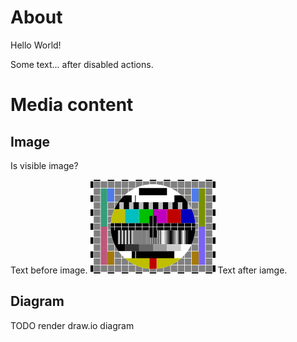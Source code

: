 # About
Hello World!

Some text... after disabled actions.

# Media content

## Image
Is visible image?

Text before image.
![small image](small-image.png)
Text after iamge.

## Diagram
TODO render draw.io diagram
